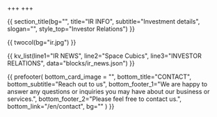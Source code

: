 +++
+++

{{ section_title(bg="", title="IR INFO", subtitle="Investment details", slogan="", style_top="Investor Relations") }}

{{ twocol(bg="ir.jpg") }}

{{ kv_list(line1="IR NEWS", line2="Space Cubics", line3="INVESTOR RELATIONS", data="blocks/ir_news.json") }}

{{ prefooter(
	bottom_card_image = "",
	bottom_title="CONTACT",
	bottom_subtitle="Reach out to us",
	bottom_footer_1="We are happy to answer any questions or inquiries you may have about our business or services.",
	bottom_footer_2="Please feel free to contact us.",
	bottom_link="/en/contact",
	bg=""
) }}
